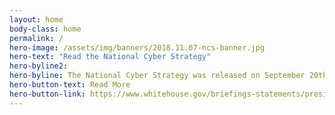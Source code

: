 ```yaml
---
layout: home
body-class: home
permalink: /
hero-image: /assets/img/banners/2018.11.07-ncs-banner.jpg
hero-text: "Read the National Cyber Strategy"
hero-byline2:
hero-byline: The National Cyber Strategy was released on September 20th. It is the first fully articulated National Cyber Strategy released in 15 years. 
hero-button-text: Read More
hero-button-link: https://www.whitehouse.gov/briefings-statements/president-donald-j-trump-is-strengthening-americas-cybersecurity/
---
```

